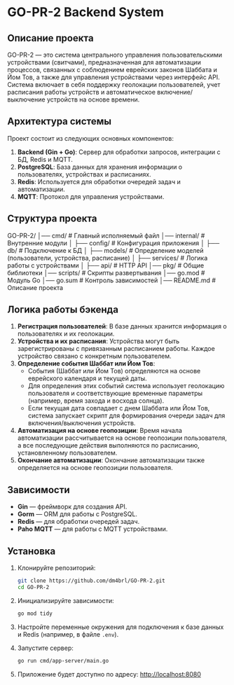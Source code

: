 # GO-PR-2 Backend System

## Описание проекта

GO-PR-2 — это система центрального управления пользовательскими устройствами (свитчами), предназначенная для автоматизации процессов, связанных с соблюдением еврейских законов Шаббата и Йом Тов, а также для управления устройствами через интерфейс API. Система включает в себя поддержку геолокации пользователей, учет расписания работы устройств и автоматическое включение/выключение устройств на основе времени.

## Архитектура системы

Проект состоит из следующих основных компонентов:
1. **Backend (Gin + Go)**: Сервер для обработки запросов, интеграции с БД, Redis и MQTT.
2. **PostgreSQL**: База данных для хранения информации о пользователях, устройствах и расписаниях.
3. **Redis**: Используется для обработки очередей задач и автоматизации.
4. **MQTT**: Протокол для управления устройствами.

## Структура проекта

GO-PR-2/
│── cmd/                  # Главный исполняемый файл
│── internal/             # Внутренние модули
│   ├── config/           # Конфигурация приложения
│   ├── db/               # Подключение к БД
│   ├── models/           # Определение моделей (пользователи, устройства, расписание)
│   ├── services/         # Логика работы с устройствами
│   ├── api/              # HTTP API
│── pkg/                  # Общие библиотеки
│── scripts/              # Скрипты развертывания
│── go.mod                # Модуль Go
│── go.sum                # Контроль зависимостей
│── README.md             # Описание проекта


## Логика работы бэкенда

1. **Регистрация пользователей**: В базе данных хранится информация о пользователях и их геолокации.
2. **Устройства и их расписания**: Устройства могут быть зарегистрированы с привязанным расписанием работы. Каждое устройство связано с конкретным пользователем.
3. **Определение события Шаббат или Йом Тов**: 
   - События (Шаббат или Йом Тов) определяются на основе еврейского календаря и текущей даты.
   - Для определения этих событий система использует геолокацию пользователя и соответствующие временные параметры (например, время захода и восхода солнца).
   - Если текущая дата совпадает с днем Шаббата или Йом Тов, система запускает скрипт для формирования очереди задач для включения/выключения устройств.
4. **Автоматизация на основе геопозиции**: Время начала автоматизации рассчитывается на основе геопозиции пользователя, а все последующие действия выполняются по расписанию, установленному пользователем.
5. **Окончание автоматизации**: Окончание автоматизации также определяется на основе геопозиции пользователя.

## Зависимости

- **Gin** — фреймворк для создания API.
- **Gorm** — ORM для работы с PostgreSQL.
- **Redis** — для обработки очередей задач.
- **Paho MQTT** — для работы с MQTT устройствами.

## Установка

1. Клонируйте репозиторий:
    ```bash
    git clone https://github.com/dm4brl/GO-PR-2.git
    cd GO-PR-2
    ```

2. Инициализируйте зависимости:
    ```bash
    go mod tidy
    ```

3. Настройте переменные окружения для подключения к базе данных и Redis (например, в файле `.env`).

4. Запустите сервер:
    ```bash
    go run cmd/app-server/main.go
    ```

5. Приложение будет доступно по адресу: [http://localhost:8080](http://localhost:8080)

